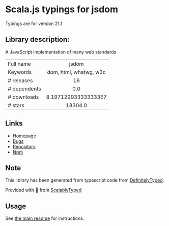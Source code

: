 
# Scala.js typings for jsdom

Typings are for version 21.1

## Library description:
A JavaScript implementation of many web standards

|                    |                 |
| ------------------ | :-------------: |
| Full name          | jsdom |
| Keywords           | dom, html, whatwg, w3c |
| # releases         | 16 |
| # dependents       | 0.0 |
| # downloads        | 8.197129933333333E7 |
| # stars            | 18304.0 |

## Links
- [Homepage](https://github.com/jsdom/jsdom#readme)
- [Bugs](https://github.com/jsdom/jsdom/issues)
- [Repository](https://github.com/jsdom/jsdom)
- [Npm](https://www.npmjs.com/package/jsdom)
    


## Note
This library has been generated from typescript code from [DefinitelyTyped](https://definitelytyped.org).

Provided with :purple_heart: from [ScalablyTyped](https://github.com/oyvindberg/ScalablyTyped)

## Usage
See [the main readme](../../readme.md) for instructions.


